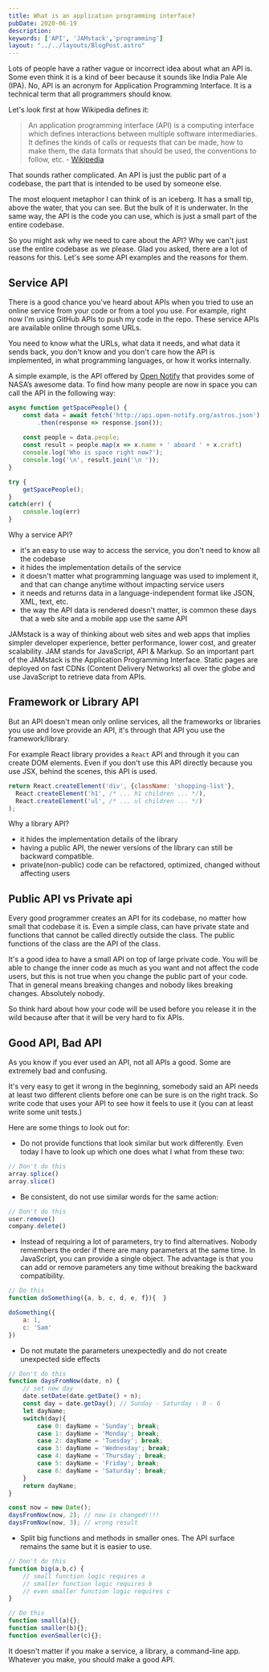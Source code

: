 ```yaml
---
title: What is an application programming interface?
pubDate: 2020-06-19
description:  
keywords: ['API', 'JAMstack','programming']
layout: "../../layouts/BlogPost.astro"
---
```


Lots of people have a rather vague or incorrect idea about what an API is. 
Some even think it is a kind of beer because it sounds like India Pale Ale (IPA). No, API is an acronym for 
Application Programming Interface. It is a technical term that all programmers should know. 

Let's look first at how Wikipedia defines it:

> An application programming interface (API) is a computing interface which defines interactions between
 multiple software intermediaries. It defines the kinds of calls or requests that can be made, 
 how to make them, the data formats that should be used, the conventions to follow, etc. - [Wikipedia](https://en.wikipedia.org/wiki/Application_programming_interface)
 
That sounds rather complicated. An API is just the public part of a codebase, the part that is intended to be used by someone else.

The most eloquent metaphor I can think of is an iceberg. It has a small tip, above the water, that you can see. 
But the bulk of it is underwater. In the same way, the API is the code you can use, which is just a small part 
of the entire codebase. 

So you might ask why we need to care about the API? Why we can't just use the entire codebase as we please. 
Glad you asked, there are a lot of reasons for this. Let's see some API examples and the reasons for them. 

## Service API 
There is a good chance you've heard about APIs when you tried to use an online service from your code or from a tool you use.
For example, right now I'm using GitHub APIs to push my code in the repo.
These service APIs are available online through some URLs. 

You need to know what the URLs, what data it needs, and what data it sends back, you don't know and you don't
care how the API is implemented, in what programming languages, or how it works internally.

A simple example, is the API offered by [Open Notify](http://open-notify.org/) that provides some of NASA’s awesome data.
To find how many people are now in space you can call the API in the following way:
```js
async function getSpacePeople() {
    const data = await fetch('http://api.open-notify.org/astros.json')
        .then(response => response.json());
    
    const people = data.people;
    const result = people.map(x => x.name + ' aboard ' + x.craft)
    console.log('Who is space right now?');
    console.log('\n', result.join('\n '));   
}

try {
    getSpacePeople();
} 
catch(err) {
    console.log(err)
}     
```
Why a service API?
* it's an easy to use way to access the service, you don't need to know all the codebase
* it hides the implementation details of the service
* it doesn't matter what programming language was used to implement it, and that can change anytime without impacting service users
* it needs and returns data in a language-independent format like JSON, XML, text, etc.
* the way the API data is rendered doesn't matter, is common these days that a web site and a mobile app use the same API

JAMstack is a way of thinking about web sites and web apps that implies simpler developer experience, 
better performance, lower cost, and greater scalability. JAM stands for JavaScript, API & Markup. 
So an important part of the JAMstack is the Application Programming Interface. 
Static pages are deployed on fast CDNs (Content Delivery Networks) all over the globe and use JavaScript to retrieve data from APIs.



## Framework or Library API
But an API doesn't mean only online services, all the frameworks or libraries you use and love provide an API, 
it's through that API you use the framework/library.

For example React library provides a `React` API and through it you can create DOM elements.
Even if you don't use this API directly because you use JSX, behind the scenes, this API is used.

```js
return React.createElement('div', {className: 'shopping-list'},
  React.createElement('h1', /* ... h1 children ... */),
  React.createElement('ul', /* ... ul children ... */)
);
```
Why a library API?
* it hides the implementation details of the library
* having a public API, the newer versions of the library can still be backward compatible.
* private(non-public) code can be refactored, optimized, changed without affecting users


## Public API vs Private api
Every good programmer creates an API for its codebase, no matter how small that codebase it is.
Even a simple class, can have private state and functions that cannot be called directly outside the class. 
The public functions of the class are the API of the class.

It's a good idea to have a small API on top of large private code. You will be able to change the inner code 
as much as you want and not affect the code users, but this is not true when you change the public part of your 
code. That in general means breaking changes and nobody likes breaking changes. Absolutely nobody.

So think hard about how your code will be used before you release it in the wild because after that it will 
be very hard to fix APIs.


## Good API, Bad API
As you know if you ever used an API, not all APIs a good. Some are extremely bad and confusing.

It's very easy to get it wrong in the beginning, somebody said an API needs at least two different clients
before one can be sure is on the right track. So write code that uses your API to see how it feels to use it 
(you can at least write some unit tests.)

Here are some things to look out for:

* Do not provide functions that look similar but work differently. Even today I have to look up which
one does what I what from these two: 
```js
// Don't do this
array.splice() 
array.slice()
```

* Be consistent, do not use similar words for the same action:
```js
// Don't do this
user.remove()
company.delete()
```

* Instead of requiring a lot of parameters, try to find alternatives. 
Nobody remembers the order if there are many parameters at the same time. 
In JavaScript, you can provide a single object. The advantage is that you can add or remove parameters any time 
without breaking the backward compatibility. 

```js
// Do this
function doSomething({a, b, c, d, e, f}){  }

doSomething({
    a: 1,
    c: 'Sam'
})
```
* Do not mutate the parameters unexpectedly and do not create unexpected side effects

```js
// Don't do this
function daysFromNow(date, n) {
    // set new day 
    date.setDate(date.getDate() + n);
    const day = date.getDay(); // Sunday - Saturday : 0 - 6
    let dayName;
    switch(day){
        case 0: dayName = 'Sunday'; break;
        case 1: dayName = 'Monday'; break;
        case 2: dayName = 'Tuesday'; break;
        case 3: dayName = 'Wednesday'; break;
        case 4: dayName = 'Thursday'; break;
        case 5: dayName = 'Friday'; break;
        case 6: dayName = 'Saturday'; break;
    }
    return dayName;
}

const now = new Date();
daysFromNow(now, 2); // now is changed!!!!
daysFromNow(now, 3); // wrong result
```
* Split big functions and methods in smaller ones. The API surface remains the same but it is easier to use.
```js
// Don't do this
function big(a,b,c) {
    // small function logic requires a
    // smaller function logic requires b
    // even smaller function logic requires c
}

// Do this
function small(a){};
function smaller(b){};
function evenSmaller(c){};
```


It doesn't matter if you make a service, a library, a command-line app. 
Whatever you make, you should make a good API.

